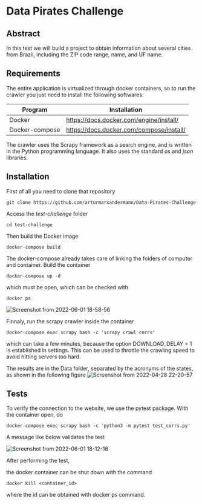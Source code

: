 # Data Pirates Challenge
## Abstract
In this test we will build a project to obtain information about several cities
from Brazil, including the ZIP code range, name, and UF name.

## Requirements
The entire application is virtualized through docker containers, so 
to run the crawler you just need to install the following softwares:

| Program | Installation |
| --- | --- |
|Docker | https://docs.docker.com/engine/install/  |
|Docker-compose | https://docs.docker.com/compose/install/ |

The crawler uses the Scrapy framework as a search engine, and is written in the Python programming language.
It also uses the standard *os* and *json* libraries.

## Installation 
First of all you need to clone that repository

```git clone https://github.com/arturmarxandermann/Data-Pirates-Challenge```

Access the *test-challenge* folder

```cd test-challenge```

Then build the Docker image

```docker-compose build```

The docker-compose already takes care of linking the folders
of computer and container. Build the container

```docker-compose up -d ```

which must be open, which can be checked with

```docker ps```

![Screenshot from 2022-06-01 18-58-56](https://user-images.githubusercontent.com/71330975/171508951-96e35c02-d1de-47b5-b291-4870718fc9d9.png)

Finnaly,  run the scrapy crawler inside the container

```docker-compose exec scrapy bash -c 'scrapy crawl corrs'```

which can take a few minutes, because the option DOWNLOAD_DELAY = 1 is established in settings.
This can be used to throttle the crawling speed to avoid hitting servers too hard.

The results are in the Data folder, separated by the acronyms of the states, as shown in the following figure
![Screenshot from 2022-04-28 22-20-57](https://user-images.githubusercontent.com/71330975/165871705-3047e940-116c-4de4-8f26-b00a995c8f23.png)




## Tests 
To verify the connection to the website, we use the pytest package.
With the container open, do

```docker-compose exec scrapy bash -c 'python3 -m pytest test_corrs.py'```

A message like below validates the test

![Screenshot from 2022-06-01 18-12-18](https://user-images.githubusercontent.com/71330975/171502718-5be91b7c-ab11-4ed8-ab3c-f48d6d9ad9a3.png)


After performing the test,

the docker container can be shut down with the command

```docker kill <container_id>```

where the id can be obtained with docker ps command.









 
